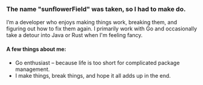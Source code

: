 ### The name "sunflowerField" was taken, so I had to make do.

I’m a developer who enjoys making things work, breaking them, and figuring out how to fix them again. I primarily work with Go and occasionally take a detour into Java or Rust when I'm feeling fancy.

#### A few things about me:
- Go enthusiast – because life is too short for complicated package management.
- I make things, break things, and hope it all adds up in the end.
